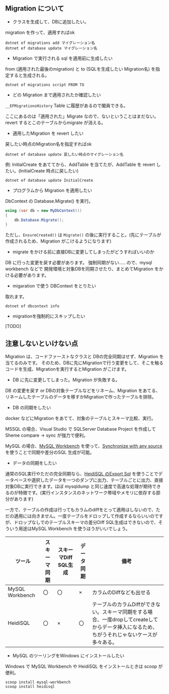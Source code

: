 ## Migration について

* クラスを生成して、DBに追加したい。

migration を作って、適用すればok

```
dotnet ef migrations add マイグレーション名
dotnet ef database update マイグレーション名
```

* Migration で実行される sql を適用前に生成したい

from (適用された最後のmigration) と to (SQLを生成したい Migration名) を指定すると生成される。

```
dotnet ef migrations script FROM TO
```

* どの Migration まで適用されたか確認したい

`__EFMigrationsHistory` Table に履歴があるので閣員できる。

ここにあるのは「適用された」Migrate なので、ないということはまだない。
revert するとこのテーブルからmigrate が消える。

* 適用したMigration を revert したい

戻したい時点のMigration名を指定すればok

```
dotnet ef database update 戻したい時点のマイグレーション名
```

例: InitialCreate をあててから、AddTable を当てたが、AddTable を revert したい。(InitialCreate 時点に戻したい)

```
dotnet ef database update InitialCreate
```

* プログラムから Migration を適用したい

DbContext の Database.Migrate() を実行。

```csharp
using (var db = new MyDbContext())
{
    db.Database.Migrate();
}
```

ただし、`EnsureCreated()` は `Migrate()` の後に実行すること。(先にテーブルが作成されるため、Migration がこけるようになります)

* migrate をかける前に直接DBに変更してしまったがどうすればいいのか

DB に行った変更を戻す必要があります。
強制同期がない..... ので、mysql workbench などで 開発環境と対象DBを同期させたり、まとめてMigration をかける必要があります。

* migaration で使う DBContext をとりたい

取れます。

```
dotnet ef dbcontext info
```

* migrationを強制的にスキップしたい

[TODO]

## 注意しないといけない点

Migration は、コードファーストなクラスと DBの完全同期はせず、Migration を当てるのみです。
そのため、DBに先にMigrationで行う変更をして、そこを触るコードを生成、Migrationを実行するとMigration がこけます。

* DB に先に変更してしまった。Migration が失敗する。

DB の変更を戻す or DBの対象テーブルなどをリネーム、Migration をあてる、リネームしたテーブルのデータを移すかMigrationで作ったテーブルを排除。

* DB の同期をしたい

docker などにMigration をあてて、対象のテーブルとスキーマ比較、実行。

MSSQL の場合、Visual Studio で SQLServer Database Project を作成して Sheme compare -> sync が強力で便利。

MySQL の場合、[MySQL Workbench]() を使って、[Synchronize with any source](https://dev.mysql.com/doc/workbench/en/wb-database-synchronization.html) を使うことで同期や差分のSQL 生成が可能。

* データの同期をしたい

通常のSQL実行やただの完全同期なら、[HeidiSQL のExport Sql](https://www.heidisql.com/screenshots.php?which=export_sql) を使うことでデータベースや選択したデータを一つのダンプに出力、テーブルごとに出力、直接対象DBに実行できます。ほぼ mysqldump と同じ速度で高速な処理が期待できるのが特徴です。(実行インスタンスのネットワーク帯域やメモリに依存する部分があります)

一方で、テーブルの作成は行ってもカラムのdiffをとって適用はしないので、ただの適用には向きません。一度テーブルをドロップして作成するならいいのですが、ドロップなしでのテーブルスキーマの差分Diff SQL生成はできないので、そういう用途はMySQL Workbench を使うほうがいいでしょう。

ツール | スキーマ同期 | スキーマDiff SQL生成 | データ同期 | 備考
---- | ---- | ---- | ---- | ----
MySQL Workbench | 〇 | 〇 | × | カラムのDiffなども出せる
HeidiSQL | 〇 | × | 〇 | テーブルのカラムDiffができない。スキーマ同期をする場合、一度dropしてcreateしてからデータ挿入になるため、ちがうそれじゃないケースが多々ある。

* MySQL のツーリングをWindows にインストールしたい

Windows で MySQL Workbench や HeidiSQL をインストールときは scoop が便利。

```
scoop install mysql-workbench
scoop install heidisql
```


